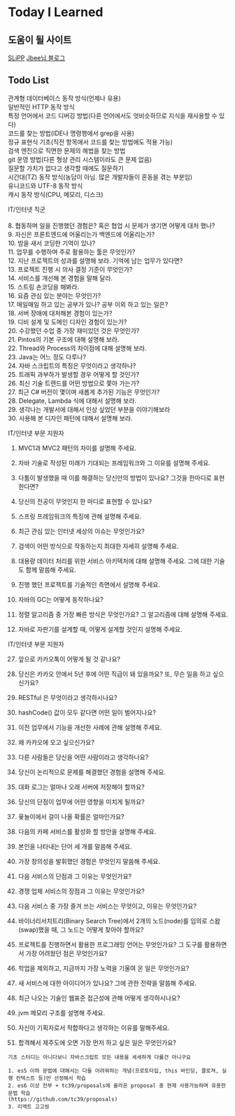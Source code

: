 # Today I Learned

## 도움이 될 사이트
[SLiPP](https://www.slipp.net/questions)
[Jbee님 블로그](http://asfirstalways.tistory.com/153)

## Todo List

관계형 데이터베이스 동작 방식(언제나 유용)<br>
일반적인 HTTP 동작 방식<br>
특정 언어에서 코드 디버깅 방법(다른 언어에서도 엇비슷하므로 지식을 재사용할 수 있다)<br>
코드를 찾는 방법(IDE나 명령행에서 grep을 사용)<br>
정규 표현식 기초(직전 항목에서 코드를 찾는 방법에도 적용 가능)<br>
검색 엔진으로 직면한 문제의 해법을 찾는 방법<br>
git 운영 방법(다른 형상 관리 시스템이라도 큰 문제 없음)<br>
질문할 가치가 없다고 생각할 때에도 질문하기<br>
시간대(TZ) 동작 방식(농담이 아님. 많은 개발자들이 혼동을 겪는 부분임)<br>
유니코드와 UTF-8 동작 방식<br>
캐시 동작 방식(CPU, 메모리, 디스크)<br>

IT/인터넷 직군<br>
<br>
8. 협동하며 일을 진행했던 경험은? 혹은 협업 시 문제가 생기면 어떻게 대처 했나?<br>
9. 자신은 프론트엔드에 어울리는가 백엔드에 어울리는가?<br>
10. 밤을 새서 코딩한 기억이 있나?<br>
11. 업무를 수행하며 주로 활용하는 툴은 무엇인가?<br>
12. 지난 프로젝트의 성과를 설명해 보라. 기억에 남는 업무가 있다면?<br>
13. 프로젝트 진행 시 의사 결정 기준이 무엇인가?<br>
14. 서비스를 개선해 본 경험을 말해 달라.<br>
15. 스트링 손코딩을 해봐라.<br>
16. 요즘 관심 있는 분야는 무엇인가?<br>
17. 매일매일 하고 있는 공부가 있나? 공부 이외 하고 있는 일은?<br>
18. 서버 장애에 대처해본 경험이 있는가?<br>
19. 디비 설계 및 도메인 디자인 경험이 있는가?<br>
20. 수강했던 수업 중 가장 재미있던 것은 무엇인가?<br>
21. Pintos의 기본 구조에 대해 설명해 보라.<br>
22. Thread와 Process의 차이점에 대해 설명해 보라.<br>
23. Java는 어느 정도 다루나?<br>
24. 자바 스크립트의 특징은 무엇이라고 생각하나?<br>
25. 트래픽 과부하가 발생할 경우 어떻게 할 것인가?<br>
26. 최신 기술 트렌드를 어떤 방법으로 쫓아 가는가?<br>
27. 최근 C# 버전이 몇이며 새롭게 추가된 기능은 무엇인가?<br>
28. Delegate, Lambda 식에 대해서 설명해 보라.<br>
29. 생각나는 개발서에 대해서 인상 싶었던 부분을 이야기해보라<br>
30. 사용해 본 디자인 패턴에 대해서 설명해 보라.<br>

IT/인터넷 부문 지원자
1. MVC1과 MVC2 패턴의 차이를 설명해 주세요.

2. 자바 기술로 작성된 미래가 기대되는 프레임워크와 그 이유를 설명해 주세요.

3. 다툼이 발생했을 때 이를 해결하는 당신만의 방법이 있나요? 그것을 한마디로 표현한다면?

4. 당신의 전공이 무엇인지 한 마디로 표현할 수 있나요?

5. 스프링 프레임워크의 특징에 관해 설명해 주세요.

6. 최근 관심 있는 인터넷 세상의 이슈는 무엇인가요?

7. 검색이 어떤 방식으로 작동하는지 최대한 자세히 설명해 주세요.

8. 대용량 데이터 처리를 위한 서비스 아키텍처에 대해 설명해 주세요. 그에 대한 기술도 함께 말씀해 주세요.

9. 진행 했던 프로젝트를 기술적인 측면에서 설명해 주세요.

10. 자바의 GC는 어떻게 동작하나요?

11. 정렬 알고리즘 중 가장 빠른 방식은 무엇인가요? 그 알고리즘에 대해 설명해 주세요.

12. 자바로 자판기를 설계할 때, 어떻게 설계할 것인지 설명해 주세요.

IT/인터넷 부문 지원자

27. 앞으로 카카오톡이 어떻게 될 것 같나요?

28. 당신은 카카오 안에서 5년 후에 어떤 직급이 돼 있을까요? 또, 무슨 일을 하고 싶으신가요?

29. RESTful 은 무엇이라고 생각하시나요?

30. hashCode() 값이 모두 같다면 어떤 일이 벌어지나요?

31. 이전 업무에서 기능을 개선한 사례에 관해 설명해 주세요.

32. 왜 카카오에 오고 싶으신가요?

33. 다른 사람들은 당신을 어떤 사람이라고 생각하나요?

34. 당신이 논리적으로 문제를 해결했던 경험을 설명해 주세요.

35. 대화 로그는 얼마나 오래 서버에 저장해야 할까요?

51. 당신의 단점이 업무에 어떤 영향을 미치게 될까요?

52. 윷놀이에서 걸이 나올 확률은 얼마인가요?

53. 다음의 카페 서비스를 활성화 할 방안을 설명해 주세요.

54. 본인을 나타내는 단어 세 개를 말씀해 주세요.

55. 가장 창의성을 발휘했던 경험은 무엇인지 말씀해 주세요.

56. 다음 서비스의 단점과 그 이유는 무엇인가요?

57. 경쟁 업체 서비스의 장점과 그 이유는 무엇인가요?

58. 다음 서비스 중 가장 즐겨 쓰는 서비스는 무엇이고, 이유는 무엇인가요?

59. 바이너리서치트리(Binary Search Tree)에서 2개의 노드(node)를 임의로 스왑(swap)했을 때, 그 노드는 어떻게 찾아야 할까요?

60. 프로젝트를 진행하면서 활용한 프로그래밍 언어는 무엇인가요? 그 도구를 활용하면서 가장 어려웠던 점은 무엇인가요?

61. 학업을 제외하고, 지금까지 가장 노력을 기울여 온 일은 무엇인가요?

62. 새 서비스에 대한 아이디어가 있나요? 그에 관한 전략을 말씀해 주세요.

63. 최근 나오는 기술인 웹표준 접근성에 관해 어떻게 생각하시나요?

64. jvm 메모리 구조를 설명해 주세요.

65. 자신이 기획자로서 적합하다고 생각하는 이유를 말해주세요.

66. 합격해서 제주도에 오면 가장 먼저 하고 싶은 일은 무엇인가요?

```
기초 스터디는 아니다보니 자바스크립트 모든 내용을 세세하게 다룰건 아니구요

1. es5 이하 문법에 대해서는 다들 어려워하는 개념(프로토타입, this 바인딩, 클로져, 실행 컨텍스트 등)만 선정해서 학습
2. es6 이상 전부 + tc39/proposals에 올라온 proposal 중 현재 사용가능하며 유용한 문법 학습
(https://github.com/tc39/proposals)
3. 리액트 고고씽
```